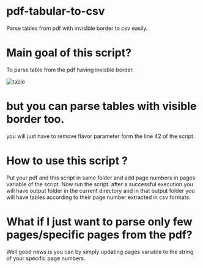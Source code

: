 # pdf-tabular-to-csv
Parse tables from pdf with invisible border to csv easily.

# Main goal of this script?
To parse table from the pdf having invisble border.

![table](https://user-images.githubusercontent.com/11581925/61269970-d8d4e800-a7bd-11e9-98dd-d74883ff21a1.png)

# but you can parse tables with visible border too.
you will just have to remove flavor parameter form the line 42 of the script.
# How to use this script ?
Put your pdf and this script in same folder and add page numbers in pages variable of the script. Now run the script.
after a successful execution you will have output folder in the current directory and in that output folder you will have tables according to their page number extracted in csv formats.
# What if I just want to parse only few pages/specific pages from the pdf?
Well good news is you can by simply updating pages variable to the string of your specific page numbers.
